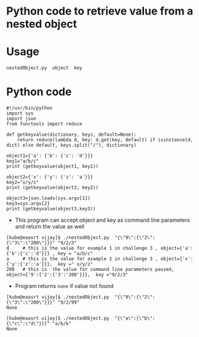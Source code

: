 # Python code to retrieve value from a nested object

# Usage

```
nestedObject.py  object  key

```

# Python code
```
#!/usr/bin/python
import sys
import json
from functools import reduce

def getkeyvalue(dictionary, keys, default=None):
    return reduce(lambda d, key: d.get(key, default) if isinstance(d, dict) else default, keys.split("/"), dictionary)

object1={'a': {'b': {'c': 'd'}}}
key1="a/b/c"
print (getkeyvalue(object1, key1))

object2={'x': {'y': {'z': 'a'}}}
key2="x/y/z"
print (getkeyvalue(object2, key2))

object3=json.loads(sys.argv[1])
key3=sys.argv[2]
print (getkeyvalue(object3,key3))

```


*  This program can accept object and key as command line parameters and return the value as well
```
[kube@eaasrt vijay]$ ./nestedObject.py  "{\"9\":{\"2\":{\"3\":\"200\"}}}" "9/2/3"
d     # this is the value for example 1 in challenge 3 , object={'a':{'b':{'c':'d'}}} , key = "a/b/c"
a     # this is the value for example 2 in challenge 3 , object={'x':{'y':{'z':'a'}}},  key =" x/y/z"
200   # this is  the value for command line parameters passed,  object={'9':{'2':{'3':'200'}}},  key ="9/2/3"
```

*  Program returns `none` if value not found
```
[kube@eaasrt vijay]$ ./nestedObject.py  "{\"9\":{\"2\":{\"3\":\"200\"}}}" "9/2/99"
None
```
```
[kube@eaasrt vijay]$ ./nestedObject.py  "{\"a\":{\"b\":{\"c\":\"d\"}}}" "a/b/k"
None
```
